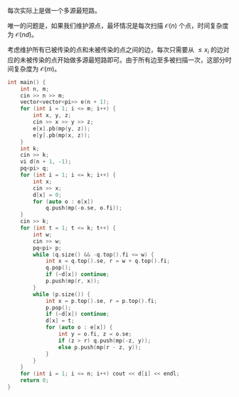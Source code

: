 每次实际上是做一个多源最短路。

唯一的问题是，如果我们维护源点，最坏情况是每次扫描 $\mathcal O(n)$ 个点，时间复杂度为 $\mathcal O(nd)$。

考虑维护所有已被传染的点和未被传染的点之间的边，每次只需要从 $\le x_i$ 的边对应的未被传染的点开始做多源最短路即可。由于所有边至多被扫描一次，这部分时间复杂度为 $\mathcal O(m)$。

```cpp
int main() {
    int n, m;
    cin >> n >> m;
    vector<vector<pi>> e(n + 1);
    for (int i = 1; i <= m; i++) {
        int x, y, z;
        cin >> x >> y >> z;
        e[x].pb(mp(y, z));
        e[y].pb(mp(x, z));
    }
    int k;
    cin >> k;
    vi d(n + 1, -1);
    pq<pi> q;
    for (int i = 1; i <= k; i++) {
        int x;
        cin >> x;
        d[x] = 0;
        for (auto o : e[x])
            q.push(mp(-o.se, o.fi));
    }
    cin >> k;
    for (int t = 1; t <= k; t++) {
        int w;
        cin >> w;
		pq<pi> p;
        while (q.size() && -q.top().fi <= w) {
            int x = q.top().se, r = w + q.top().fi;
            q.pop();
            if (~d[x]) continue;
			p.push(mp(r, x));
        }
		while (p.size()) {
			int x = p.top().se, r = p.top().fi;
			p.pop();
			if (~d[x]) continue;
			d[x] = t;
			for (auto o : e[x]) {
				int y = o.fi, z = o.se;
				if (z > r) q.push(mp(-z, y));
				else p.push(mp(r - z, y));
			}
		}
    }
	for (int i = 1; i <= n; i++) cout << d[i] << endl;
	return 0;
}
```